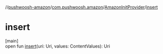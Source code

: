//[pushwoosh-amazon](../../../index.md)/[com.pushwoosh.amazon](../index.md)/[AmazonInitProvider](index.md)/[insert](insert.md)

# insert

[main]\
open fun [insert](insert.md)(uri: Uri, values: ContentValues): Uri
